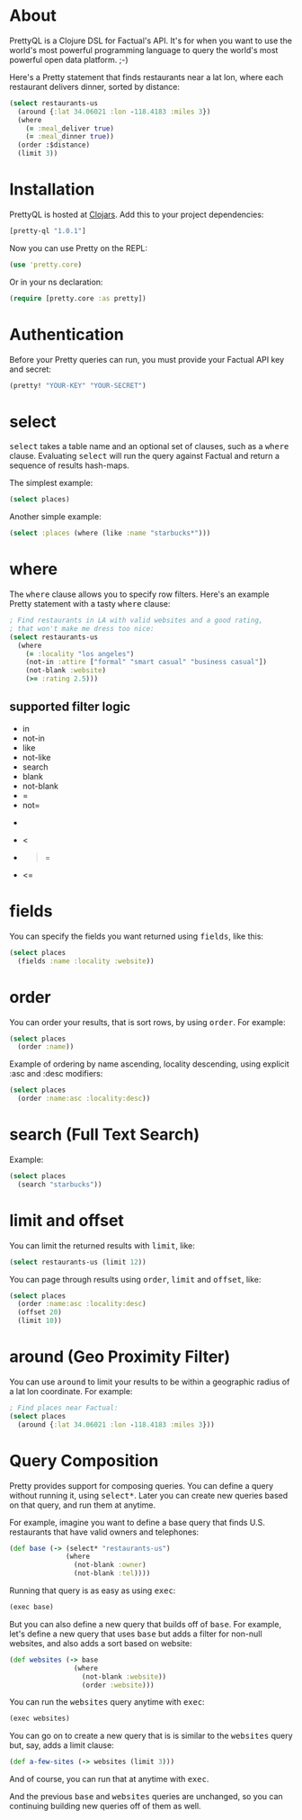 # About

PrettyQL is a Clojure DSL for Factual's API. It's for when you want to use the world's most powerful programming language to query the world's most powerful open data platform. ;-)

Here's a Pretty statement that finds restaurants near a lat lon, where each restaurant delivers dinner, sorted by distance:

```clojure
(select restaurants-us  
  (around {:lat 34.06021 :lon -118.4183 :miles 3})
  (where              
    (= :meal_deliver true)
    (= :meal_dinner true))
  (order :$distance)    
  (limit 3))
```

# Installation

PrettyQL is hosted at [Clojars](http://clojars.org/pretty-ql). Add this to your project dependencies:

````clojure
[pretty-ql "1.0.1"]
````

Now you can use Pretty on the REPL:

````clojure
(use 'pretty.core)
````

Or in your ns declaration:

````clojure
(require [pretty.core :as pretty])
````

# Authentication

Before your Pretty queries can run, you must provide your Factual API key and secret:

````clojure
(pretty! "YOUR-KEY" "YOUR-SECRET")
````

# select

<tt>select</tt> takes a table name and an optional set of clauses, such as a <tt>where</tt> clause. Evaluating <tt>select</tt> will run the query against Factual and return a sequence of results hash-maps.

The simplest example:

````clojure
(select places)
````

Another simple example:

````clojure
(select :places (where (like :name "starbucks*")))
````

# where

The <tt>where</tt> clause allows you to specify row filters. Here's an example Pretty statement with a tasty <tt>where</tt> clause:

````clojure
; Find restaurants in LA with valid websites and a good rating,
; that won't make me dress too nice:
(select restaurants-us
  (where
    (= :locality "los angeles")
    (not-in :attire ["formal" "smart casual" "business casual"])
    (not-blank :website)
    (>= :rating 2.5)))
````

## supported filter logic

* in
* not-in
* like
* not-like
* search
* blank
* not-blank
* =
* not=
* >
* <
* >=
* <=

# fields

You can specify the fields you want returned using <tt>fields</tt>, like this:

````clojure
(select places
  (fields :name :locality :website))
````

# order

You can order your results, that is sort rows, by using <tt>order</tt>. For example:

````clojure
(select places
  (order :name))
````

Example of ordering by name ascending, locality descending, using explicit :asc and :desc modifiers:

````clojure
(select places
  (order :name:asc :locality:desc))
````

# search (Full Text Search)

Example:

````clojure
(select places
  (search "starbucks"))
````

# limit and offset

You can limit the returned results with <tt>limit</tt>, like:

````clojure
(select restaurants-us (limit 12))
````

You can page through results using <tt>order</tt>, <tt>limit</tt> and <tt>offset</tt>, like:

````clojure
(select places
  (order :name:asc :locality:desc)
  (offset 20)
  (limit 10))
````

# around (Geo Proximity Filter)

You can use <tt>around</tt> to limit your results to be within a geographic radius of a lat lon coordinate. For example:

````clojure
; Find places near Factual:
(select places
  (around {:lat 34.06021 :lon -118.4183 :miles 3}))
````

# Query Composition

Pretty provides support for composing queries. You can define a query without running it, using <tt>select*</tt>. Later you can create new queries based on that query, and run them at anytime.

For example, imagine you want to define a base query that finds U.S. restaurants that have valid owners and telephones:

````clojure
(def base (-> (select* "restaurants-us")
              (where
                (not-blank :owner)
                (not-blank :tel))))
````

Running that query is as easy as using <tt>exec</tt>:

````clojure
(exec base)
````

But you can also define a new query that builds off of <tt>base</tt>. For example, let's define a new query that uses <tt>base</tt> but adds a filter for non-null websites, and also adds a sort based on website:

````clojure
(def websites (-> base
                (where 
                  (not-blank :website))
                  (order :website)))
````

You can run the <tt>websites</tt> query anytime with <tt>exec</tt>:

````clojure
(exec websites)
````

You can go on to create a new query that is is similar to the <tt>websites</tt> query but, say, adds a limit clause:

````clojure
(def a-few-sites (-> websites (limit 3)))
````

And of course, you can run that at anytime with <tt>exec</tt>.

And the previous <tt>base</tt> and <tt>websites</tt> queries are unchanged, so you can continuing building new queries off of them as well.
